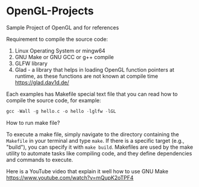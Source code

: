 # OpenGL-Projects

Sample Project of OpenGL and for references 

Requirement to compile the source code:
1. Linux Operating System or mingw64 
2. GNU Make or GNU GCC or g++ compile
3. GLFW library
4. Glad - a library that helps in loading OpenGL function pointers at runtime, as these functions are not known at compile time
https://glad.dav1d.de/

Each examples has Makefile special text file that you can read how to compile the source code, for example: 

```c
gcc -Wall -g hello.c -o hello -lglfw -lGL
```

How to run make file? 

To execute a make file, simply navigate to the directory containing the `Makefile` in your terminal and type `make`. 
If there is a  specific target (e.g., "build"), you can specify it with `make build`.
Makefiles are used by the make utility to automate tasks like compiling code, and they define dependencies and commands to execute.

Here is a YouTube video that explain it well how to use GNU Make https://www.youtube.com/watch?v=mQupK2oTPF4

